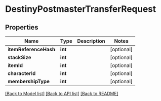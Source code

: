 # DestinyPostmasterTransferRequest

## Properties
Name | Type | Description | Notes
------------ | ------------- | ------------- | -------------
**itemReferenceHash** | **int** |  | [optional] 
**stackSize** | **int** |  | [optional] 
**itemId** | **int** |  | [optional] 
**characterId** | **int** |  | [optional] 
**membershipType** | **int** |  | [optional] 

[[Back to Model list]](../README.md#documentation-for-models) [[Back to API list]](../README.md#documentation-for-api-endpoints) [[Back to README]](../README.md)


